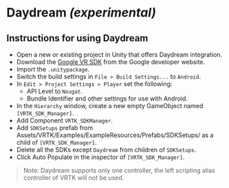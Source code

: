 # Daydream *(experimental)*

## Instructions for using Daydream

 * Open a new or existing project in Unity that offers Daydream integration.
 * Download the [Google VR SDK](https://developers.google.com/vr/unity/download) from the Google developer website.
 * Import the `.unitypackage`.
 * Switch the build settings in `File > Build Settings...` to `Android`.
 * In `Edit > Project Settings > Player` set the following:
   * API Level to `Nougat`.
   * Bundle Identifier and other settings for use with Android.
 * In the `Hierarchy` window, create a new empty GameObject named `[VRTK_SDK_Manager]`.
 * Add Component `VRTK_SDKManager`.
 * Add `SDKSetups` prefab from Assets/VRTK/Examples/ExampleResources/Prefabs/SDKSetups/ as a child of `[VRTK_SDK_Manager]`.
 * Delete all the SDKs except `Daydream` from children of `SDKSetups`.
 * Click Auto Populate in the inspector of `[VRTK_SDK_Manager]`.

  > Note: Daydream supports only one controller, the left scripting alias controller of VRTK will not be used.